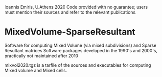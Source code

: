 Ioannis Emiris, U.Athens 2020
Code provided with no guarantee; users must mention their sources and refer to the relevant publications.

# MixedVolume-SparseResultant
Software for computing Mixed Volume (via mixed subdivisions) and Sparse Resultant matrices
Software packages developed in the 1990's and 2000's, practically not maintained after 2010

mixvol2020.tgz is a tarfile of the sources and executables for computing Mixed volume and Mixed cells.
